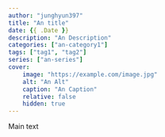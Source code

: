 ```yaml
---
author: "junghyun397"
title: "An title"
date: {{ .Date }}
description: "An Description"
categories: ["an-category1"]
tags: ["tag1", "tag2"]
series: ["an-series"]
cover:
    image: "https://example.com/image.jpg" 
    alt: "An Alt" 
    caption: "An Caption" 
    relative: false 
    hidden: true 
---
```


Main text

